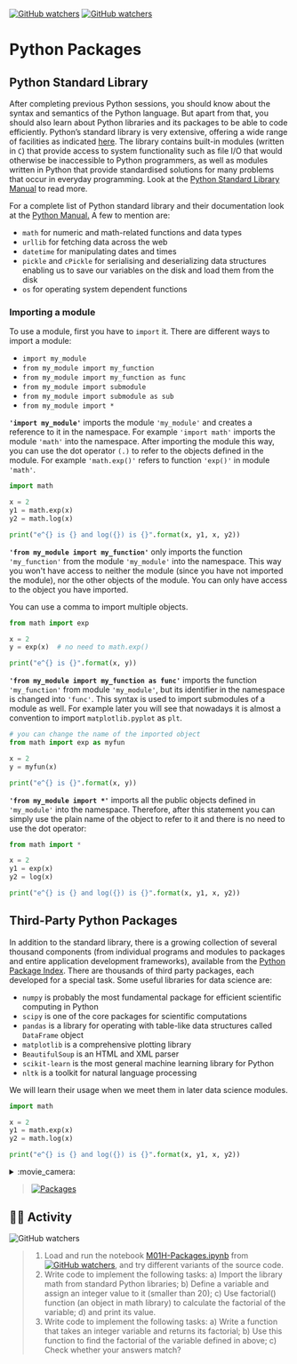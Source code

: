 [![GitHub watchers](https://img.shields.io/badge/tulip--lab-Modern--Data--Science-brightgreen)](../README.md)
[![GitHub watchers](https://img.shields.io/badge/Module-Python-orange)](README.md)


# Python Packages

## Python Standard Library 

After completing previous Python sessions, you should know about the syntax and semantics of the Python language. But apart from that, you should also learn about Python libraries and its packages to be able to code efficiently. Python’s standard library is very extensive, offering a wide range of facilities as indicated [here](https://docs.python.org/3/library/index.html). The library contains built-in modules (written in `C`) that provide access to system functionality such as file I/O that would otherwise be inaccessible to Python programmers, as well as modules written in Python that provide standardised solutions for many problems that occur in everyday programming. Look at the [Python Standard Library Manual](https://docs.python.org/3/library/index.html) to read more.

For a complete list of Python standard library and their documentation look at the [Python Manual.](https://docs.python.org/3/library/) A few to mention are:

* ``math`` for numeric and math-related functions and data types
* ``urllib`` for fetching data across the web
* ``datetime`` for manipulating dates and times
* ``pickle`` and ``cPickle`` for serialising and deserializing data structures enabling us to save our variables on the disk and load them from the disk
* ``os`` for operating system dependent functions

### Importing a module

To use a module, first you have to ``import`` it. There are different ways to import a module:

* `import my_module`
* `from my_module import my_function`
* `from my_module import my_function as func`
* `from my_module import submodule`
* `from my_module import submodule as sub`
* `from my_module import *`

**`'import my_module'`** imports the module `'my_module'` and creates a reference to it in the namespace. For example `'import math'` imports the module `'math'` into the namespace. After importing the module this way, you can use the dot operator `(.)` to refer to the objects defined in the module. For example `'math.exp()'` refers to function `'exp()'` in module `'math'`.

```Python
import math

x = 2
y1 = math.exp(x)
y2 = math.log(x)

print("e^{} is {} and log({}) is {}".format(x, y1, x, y2))
```

**`'from my_module import my_function'`** only imports the function `'my_function'` from the module `'my_module'` into the namespace. This way you won't have access to neither the module (since you have not imported the module), nor the other objects of the module. You can only have access to the object you have imported.

You can use a comma to import multiple objects.

```Python
from math import exp

x = 2
y = exp(x)  # no need to math.exp()

print("e^{} is {}".format(x, y))
```

**`'from my_module import my_function as func'`** imports the function `'my_function'` from module `'my_module'`, but its identifier in the namespace is changed into `'func'`. This syntax is used to import submodules of a module as well. For example later you will see that nowadays it is almost a convention to import `matplotlib.pyplot` as `plt`.

```Python
# you can change the name of the imported object
from math import exp as myfun

x = 2
y = myfun(x)

print("e^{} is {}".format(x, y))
```

**`'from my_module import *'`** imports all the public objects defined in `'my_module'` into the namespace. Therefore, after this statement you can simply use the plain name of the object to refer to it and there is no need to use the dot operator:

```Python
from math import *

x = 2
y1 = exp(x)
y2 = log(x)

print("e^{} is {} and log({}) is {}".format(x, y1, x, y2))
```


## Third-Party Python Packages

In addition to the standard library, there is a growing collection of several thousand components (from individual programs and modules to packages and entire application development frameworks), available from the [Python Package Index](https://pypi.org/). There are thousands of third party packages, each developed for a special task. Some useful libraries for data science are:

* ``numpy`` is probably the most fundamental package for efficient scientific computing in Python
* ``scipy`` is one of the core packages for scientific computations
* ``pandas`` is a library for operating with table-like data structures called `DataFrame` object
* ``matplotlib`` is a comprehensive plotting library
* ``BeautifulSoup`` is an HTML and XML parser
* ``scikit-learn`` is the most general machine learning library for Python
* ``nltk`` is a toolkit for natural language processing

We will learn their usage when we meet them in later data science modules.

```Python
import math

x = 2
y1 = math.exp(x)
y2 = math.log(x)

print("e^{} is {} and log({}) is {}".format(x, y1, x, y2))
```

<details><summary>:movie_camera:</summary>

![Video](https://img.shields.io/badge/tulip--lab-SIT742--ScreenVideo-brightgreen) 
- Packages
- Link as below: 
https://deakin.zoom.us/rec/share/AyrtRY8qPFp3toec7iCjcF_aIZyahkFz3MQWW0xnSkZoc4gI1FwKcjYQtSp6Nv7E.nuYZaqf2AbCJIVun?startTime=1635340648000
</details>

>[![Packages](https://img.youtube.com/vi/oLtJG622-VA/0.jpg)](https://www.youtube.com/watch?v=oLtJG622-VA   "Packages")


## :biking_man: Activity

![GitHub watchers](https://img.shields.io/badge/MDS-Learning--Activity-yellow)
> 1. Load and run the notebook [M01H-Packages.ipynb](https://github.com/tulip-lab/sit742/blob/main/Jupyter/M02-Python/M02H-Packages.ipynb) from [![GitHub watchers](https://img.shields.io/badge/tulip--lab-sit742-brightgreen?style=plastic)](https://github.com/tulip-lab/sit742), and try different variants of the source code.
> 2. Write code to implement the following tasks: a) Import the library math from standard Python libraries; b) Define a variable and assign an integer value to it (smaller than 20); c) Use factorial() function (an object in math library) to calculate the factorial of the variable; d) and print its value.
> 3. Write code to implement the following tasks: a) Write a function that takes an integer variable and returns its factorial; b) Use this function to find the factorial of the variable defined in above; c) Check whether your answers match?





